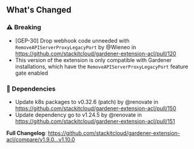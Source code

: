 <!-- Release notes generated using configuration in .github/release.yaml at main -->

## What's Changed
### ⚠️ Breaking
* [GEP-30] Drop webhook code unneeded with `RemoveAPIServerProxyLegacyPort` by @Wieneo in https://github.com/stackitcloud/gardener-extension-acl/pull/120
* This version of the extension is only compatible with Gardener installations, which have the `RemoveAPIServerProxyLegacyPort` feature gate enabled
### 🤖 Dependencies
* Update k8s packages to v0.32.6 (patch) by @renovate in https://github.com/stackitcloud/gardener-extension-acl/pull/150
* Update dependency go to v1.24.5 by @renovate in https://github.com/stackitcloud/gardener-extension-acl/pull/151

**Full Changelog**: https://github.com/stackitcloud/gardener-extension-acl/compare/v1.9.0...v1.10.0